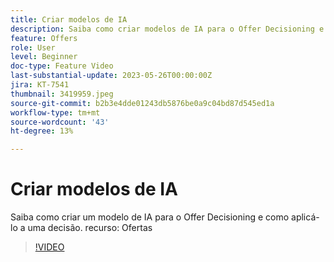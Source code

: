 ```yaml
---
title: Criar modelos de IA
description: Saiba como criar modelos de IA para o Offer Decisioning e como aplicá-los a uma decisão.
feature: Offers
role: User
level: Beginner
doc-type: Feature Video
last-substantial-update: 2023-05-26T00:00:00Z
jira: KT-7541
thumbnail: 3419959.jpeg
source-git-commit: b2b3e4dde01243db5876be0a9c04bd87d545ed1a
workflow-type: tm+mt
source-wordcount: '43'
ht-degree: 13%

---
```



# Criar modelos de IA

Saiba como criar um modelo de IA para o Offer Decisioning e como aplicá-lo a uma decisão.
recurso: Ofertas

>[!VIDEO](https://video.tv.adobe.com/v/3419959/?learn=on)
